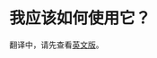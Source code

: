 # 我应该如何使用它？

翻译中，请先查看[英文版](https://docs.pancakeswap.finance/products/perpetual-trading/perpetual-trading-v2/how-can-i-use-it)。
